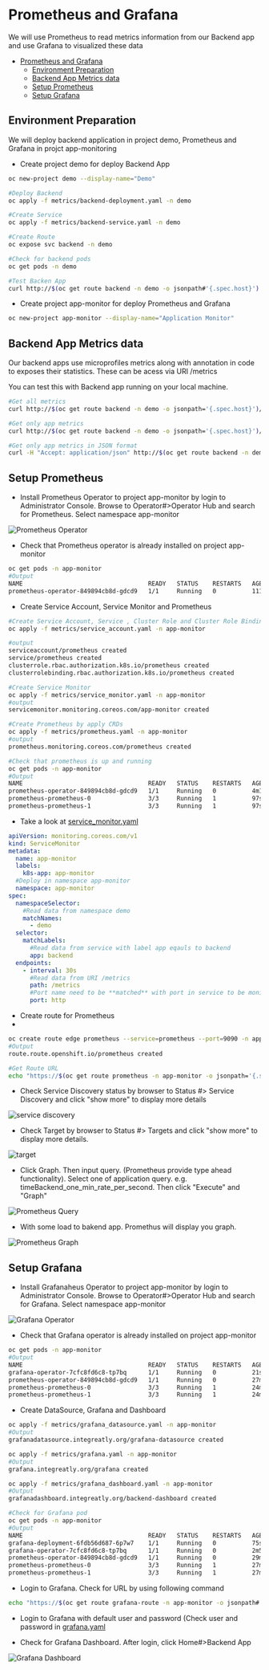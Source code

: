 # Prometheus and Grafana

We will use Prometheus to read metrics information from our Backend app and use Grafana to visualized these data

<!-- TOC -->

- [Prometheus and Grafana](#prometheus-and-grafana)
  - [Environment Preparation](#environment-preparation)
  - [Backend App Metrics data](#backend-app-metrics-data)
  - [Setup Prometheus](#setup-prometheus)
  - [Setup Grafana](#setup-grafana)

<!-- /TOC -->

## Environment Preparation

We will deploy backend application in project demo, Prometheus and Grafana in projct app-monitoring

* Create project demo for deploy Backend App
  
```bash
oc new-project demo --display-name="Demo"

#Deploy Backend
oc apply -f metrics/backend-deployment.yaml -n demo

#Create Service
oc apply -f metrics/backend-service.yaml -n demo

#Create Route
oc expose svc backend -n demo

#Check for backend pods
oc get pods -n demo

#Test Backen App
curl http://$(oc get route backend -n demo -o jsonpath#'{.spec.host}')
```
* Create project app-monitor for deploy Prometheus and Grafana

```bash
oc new-project app-monitor --display-name="Application Monitor"
```

## Backend App Metrics data

Our backend apps use microprofiles metrics along with annotation in code to exposes their statistics.  These can be acess via URI /metrics

You can test this with Backend app running on your local machine.

```bash
#Get all metrics
curl http://$(oc get route backend -n demo -o jsonpath='{.spec.host}')/metrics

#Get only app metrics
curl http://$(oc get route backend -n demo -o jsonpath='{.spec.host}')/metrics/application

#Get only app metrics in JSON format
curl -H "Accept: application/json" http://$(oc get route backend -n demo -o jsonpath='{.spec.host}')/metrics/application
```

## Setup Prometheus

* Install Prometheus Operator to project app-monitor by login to Administrator Console. Browse to Operator#>Operator Hub and search for Prometheus. Select namespace app-monitor

![Prometheus Operator](imagesdir/install-prometheus-operator.png)
<!-- image::imagesdir/install-prometheus-operator.png[Prometheus Operator,40%,40%] -->

* Check that Prometheus operator is already installed on project app-monitor

```bash
oc get pods -n app-monitor
#Output
NAME                                   READY   STATUS    RESTARTS   AGE
prometheus-operator-849894cb8d-gdcd9   1/1     Running   0          111s
```

* Create Service Account, Service Monitor and Prometheus 

```bash
#Create Service Account, Service , Cluster Role and Cluster Role Binding
oc apply -f metrics/service_account.yaml -n app-monitor

#output
serviceaccount/prometheus created
service/prometheus created
clusterrole.rbac.authorization.k8s.io/prometheus created
clusterrolebinding.rbac.authorization.k8s.io/prometheus created

#Create Service Monitor
oc apply -f metrics/service_monitor.yaml -n app-monitor
#output
servicemonitor.monitoring.coreos.com/app-monitor created

#Create Prometheus by apply CRDs
oc apply -f metrics/prometheus.yaml -n app-monitor
#output
prometheus.monitoring.coreos.com/prometheus created

#Check that prometheus is up and running
oc get pods -n app-monitor
#Output
NAME                                   READY   STATUS    RESTARTS   AGE
prometheus-operator-849894cb8d-gdcd9   1/1     Running   0          4m17s
prometheus-prometheus-0                3/3     Running   1          97s
prometheus-prometheus-1                3/3     Running   1          97s
```

* Take a look at [service_monitor.yaml](../metrics/service_monitor.yaml)

```yaml
apiVersion: monitoring.coreos.com/v1
kind: ServiceMonitor
metadata:
  name: app-monitor
  labels:
    k8s-app: app-monitor
  #Deploy in namespace app-monitor
  namespace: app-monitor
spec:
  namespaceSelector:
    #Read data from namespace demo
    matchNames:
      - demo
  selector:
    matchLabels:
      #Read data from service with label app eqauls to backend
      app: backend
  endpoints:
    - interval: 30s
      #Read data from URI /metrics
      path: /metrics
      #Port name need to be **matched** with port in service to be monitored 
      port: http
```

* Create route for Prometheus
* 
```bash
oc create route edge prometheus --service=prometheus --port=9090 -n app-monitor
#Output
route.route.openshift.io/prometheus created

#Get Route URL
echo "https://$(oc get route prometheus -n app-monitor -o jsonpath='{.spec.host}')"
```



* Check Service Discovery status by browser to Status #> Service Discovery and click "show more" to display more details

![service discovery](imagesdir/prometheus-service-discovery.png)

* Check Target by browser to Status #> Targets and click "show more" to display more details.

![target](imagesdir/prometheus-target.png)

* Click Graph. Then input query. (Prometheus provide type ahead functionality). Select one of application query. e.g. timeBackend_one_min_rate_per_second. Then click "Execute" and "Graph"

![Prometheus Query](prometheus-query.png)

* With some load to bakend app. Promethus will display you graph.

![Prometheus Graph](prometheus-request-per-minute.png)

## Setup Grafana

* Install Grafanaheus Operator to project app-monitor by login to Administrator Console. Browse to Operator#>Operator Hub and search for Grafana. Select namespace app-monitor

![Grafana Operator](imagesdir/grafana-operator.png)

* Check that Grafana operator is already installed on project app-monitor

```bash
oc get pods -n app-monitor
#Output
NAME                                   READY   STATUS    RESTARTS   AGE
grafana-operator-7cfc8fd6c8-tp7bq      1/1     Running   0          21s
prometheus-operator-849894cb8d-gdcd9   1/1     Running   0          27m
prometheus-prometheus-0                3/3     Running   1          24m
prometheus-prometheus-1                3/3     Running   1          24m

```

* Create DataSource, Grafana and Dashboard

```bash
oc apply -f metrics/grafana_datasource.yaml -n app-monitor
#Output
grafanadatasource.integreatly.org/grafana-datasource created

oc apply -f metrics/grafana.yaml -n app-monitor
#Output
grafana.integreatly.org/grafana created

oc apply -f metrics/grafana_dashboard.yaml -n app-monitor
#Output
grafanadashboard.integreatly.org/backend-dashboard created

#Check for Grafana pod
oc get pods -n app-monitor
#Output
NAME                                   READY   STATUS    RESTARTS   AGE
grafana-deployment-6fdb56d687-6p7w7    1/1     Running   0          75s
grafana-operator-7cfc8fd6c8-tp7bq      1/1     Running   0          2m50s
prometheus-operator-849894cb8d-gdcd9   1/1     Running   0          29m
prometheus-prometheus-0                3/3     Running   1          27m
prometheus-prometheus-1                3/3     Running   1          27m

```

* Login to Grafana. Check for URL by using following command

```bash
echo "https://$(oc get route grafana-route -n app-monitor -o jsonpath#'{.spec.host}')"
```

* Login to Grafana with default user and password (Check user and password in [grafana.yaml](../metrics/grafana.yaml)

* Check for Grafana Dashboard. After login, click Home#>Backend App

![Grafana Dashboard](imagesdir/grafana-dashboard.png)



